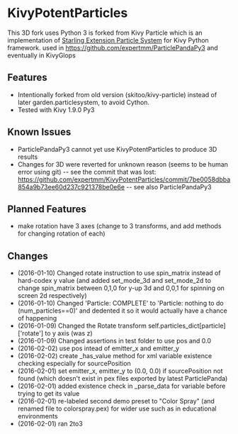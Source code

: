 # KivyPotentParticles
This 3D fork uses Python 3 is forked from Kivy Particle which is an implementation of [Starling Extension Particle System](https://github.com/PrimaryFeather/Starling-Extension-Particle-System) for Kivy Python framework.
used in https://github.com/expertmm/ParticlePandaPy3 and eventually in KivyGlops

## Features
* Intentionally forked from old version (skitoo/kivy-particle) instead of later garden.particlesystem, to avoid Cython.
* Tested with Kivy 1.9.0 Py3

## Known Issues
* ParticlePandaPy3 cannot yet use KivyPotentParticles to produce 3D results
* Changes for 3D were reverted for unknown reason (seems to be human error using git) -- see the commit that was lost: https://github.com/expertmm/KivyPotentParticles/commit/7be0058dbba854a9b73ee60d237c921378be0e6e -- see also ParticlePandaPy3

## Planned Features
* make rotation have 3 axes (change to 3 transforms, and add methods for changing rotation of each)

## Changes
* (2016-01-10) Changed rotate instruction to use spin_matrix instead of hard-codex y value (and added set_mode_3d and set_mode_2d to change spin_matrix between 0,1,0 for y-up 3d and 0,0,1 for spinning on screen 2d respectively)
* (2016-01-10) Changed 'Particle: COMPLETE' to 'Particle: nothing to do (num_particles==0)' and dedented it so it would actually have a chance of happening
* (2016-01-09) Changed the Rotate transform self.particles_dict[particle]['rotate'] to y axis (was z)
* (2016-01-09) Changed assertions in test folder to use pos and 0.0
* (2016-02-02) use pos intead of emitter_x and emitter_y
* (2016-02-02) create _has_value method for xml variable existence checking especially for sourcePosition
* (2016-02-01) set emitter_x, emitter_y to (0.0, 0.0) if sourcePosition not found (which doesn't exist in pex files exported by latest ParticlePanda)
* (2016-02-01) added existence check in _parse_data for variable before trying to get its value
* (2016-02-01) re-labeled second demo preset to "Color Spray" (and renamed file to colorspray.pex) for wider use such as in educational environments
* (2016-02-01) ran 2to3
